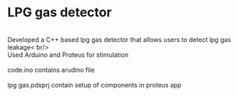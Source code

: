  <h1>LPG gas detector</h1>                
 <br>Developed a C++ based lpg gas detector that allows users to detect lpg gas leakage< br/> 
 </br>Used Arduino and Proteus for stimulation</br>
 <br>code.ino contains arudino file</br>
 <br>lpg gas.pdsprj contain setup of components in proteus app</br>
